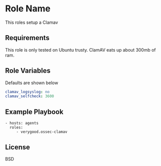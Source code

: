 Role Name
=========

This roles setup a Clamav

Requirements
------------

This role is only tested on Ubuntu trusty. ClamAV eats up about 300mb of ram.

Role Variables
--------------

Defaults are shown below

```yml
clamav_logsyslog: no
clamav_selfcheck: 3600
```

Example Playbook
----------------

    - hosts: agents
      roles:
         - verygood.ossec-clamav

License
-------

BSD
